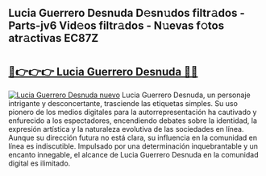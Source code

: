 ## Lucia Guerrero Desnuda D𝚎sn𝚞dos filtr𝚊dos - Parts-jv6 Vid𝚎os filtr𝚊dos - N𝚞evas f𝚘tos atr𝚊ctivas EC87Z

# <h2><a href="http://mbaeei.tromn.icu/?c=Lucia+Guerrero+Desnuda">🔗👉👉👉 Lucia Guerrero Desnuda 🔗🔗</a></h2>

[![Lucia Guerrero Desnuda nuevo](https://i.imgur.com/pEAQMta.gif)](http://mbaeei.tromn.icu/?c=Lucia+Guerrero+Desnuda)
Lucia Guerrero Desnuda, un personaje intrigante y desconcertante, trasciende las etiquetas simples. Su uso pionero de los medios digitales para la autorrepresentación ha cautivado y enfurecido a los espectadores, encendiendo debates sobre la identidad, la expresión artística y la naturaleza evolutiva de las sociedades en línea. Aunque su dirección futura no está clara, su influencia en la comunidad en línea es indiscutible. Impulsado por una determinación inquebrantable y un encanto innegable, el alcance de Lucia Guerrero Desnuda en la comunidad digital es ilimitado.
